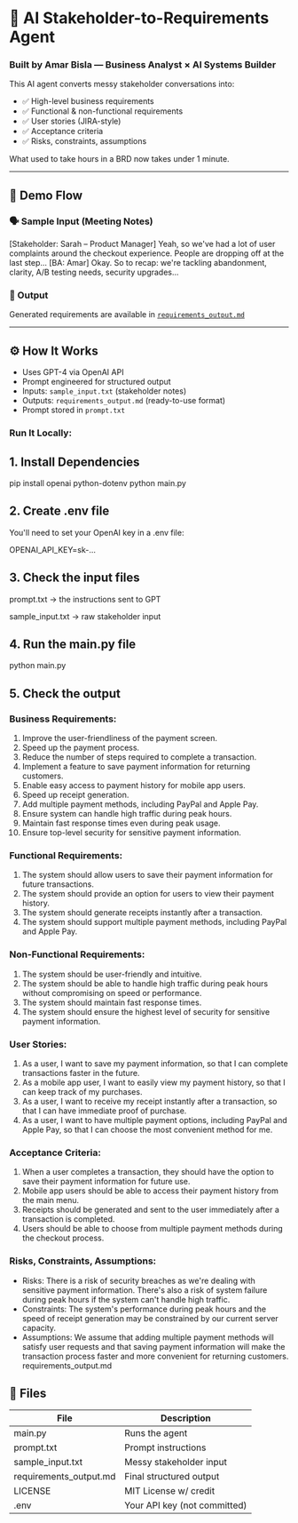 # 🧠 AI Stakeholder-to-Requirements Agent

### Built by Amar Bisla — Business Analyst × AI Systems Builder

This AI agent converts messy stakeholder conversations into:
- ✅ High-level business requirements
- ✅ Functional & non-functional requirements
- ✅ User stories (JIRA-style)
- ✅ Acceptance criteria
- ✅ Risks, constraints, assumptions

What used to take hours in a BRD now takes under 1 minute.

---

## 🚀 Demo Flow

### 🗣️ Sample Input (Meeting Notes)
[Stakeholder: Sarah – Product Manager] Yeah, so we've had a lot of user complaints around the checkout experience. People are dropping off at the last step... [BA: Amar] Okay. So to recap: we're tackling abandonment, clarity, A/B testing needs, security upgrades...

### 📄 Output
Generated requirements are available in [`requirements_output.md`](./requirements_output.md)

---

## ⚙️ How It Works

- Uses GPT-4 via OpenAI API
- Prompt engineered for structured output
- Inputs: `sample_input.txt` (stakeholder notes)
- Outputs: `requirements_output.md` (ready-to-use format)
- Prompt stored in `prompt.txt`

### Run It Locally:

## 1. Install Dependencies ##
pip install openai python-dotenv
python main.py

## 2. Create .env file ## 
You'll need to set your OpenAI key in a .env file:

OPENAI_API_KEY=sk-...
## 3. Check the input files ## 
prompt.txt → the instructions sent to GPT

sample_input.txt → raw stakeholder input
## 4. Run the main.py file ## 
python main.py

## 5. Check the output ##
### Business Requirements:
1. Improve the user-friendliness of the payment screen.
2. Speed up the payment process.
3. Reduce the number of steps required to complete a transaction.
4. Implement a feature to save payment information for returning customers.
5. Enable easy access to payment history for mobile app users.
6. Speed up receipt generation.
7. Add multiple payment methods, including PayPal and Apple Pay.
8. Ensure system can handle high traffic during peak hours.
9. Maintain fast response times even during peak usage.
10. Ensure top-level security for sensitive payment information.

### Functional Requirements:
1. The system should allow users to save their payment information for future transactions.
2. The system should provide an option for users to view their payment history.
3. The system should generate receipts instantly after a transaction.
4. The system should support multiple payment methods, including PayPal and Apple Pay.

### Non-Functional Requirements:
1. The system should be user-friendly and intuitive.
2. The system should be able to handle high traffic during peak hours without compromising on speed or performance.
3. The system should maintain fast response times.
4. The system should ensure the highest level of security for sensitive payment information.

### User Stories:
1. As a user, I want to save my payment information, so that I can complete transactions faster in the future.
2. As a mobile app user, I want to easily view my payment history, so that I can keep track of my purchases.
3. As a user, I want to receive my receipt instantly after a transaction, so that I can have immediate proof of purchase.
4. As a user, I want to have multiple payment options, including PayPal and Apple Pay, so that I can choose the most convenient method for me.

### Acceptance Criteria:
1. When a user completes a transaction, they should have the option to save their payment information for future use.
2. Mobile app users should be able to access their payment history from the main menu.
3. Receipts should be generated and sent to the user immediately after a transaction is completed.
4. Users should be able to choose from multiple payment methods during the checkout process.

### Risks, Constraints, Assumptions:
- Risks: There is a risk of security breaches as we're dealing with sensitive payment information. There's also a risk of system failure during peak hours if the system can't handle high traffic.
- Constraints: The system's performance during peak hours and the speed of receipt generation may be constrained by our current server capacity.
- Assumptions: We assume that adding multiple payment methods will satisfy user requests and that saving payment information will make the transaction process faster and more convenient for returning customers.
requirements_output.md

## 📄 Files

| File | Description |
|------|-------------|
| main.py | Runs the agent |
| prompt.txt | Prompt instructions |
| sample_input.txt | Messy stakeholder input |
| requirements_output.md | Final structured output |
| LICENSE | MIT License w/ credit |
| .env | Your API key (not committed) | 
